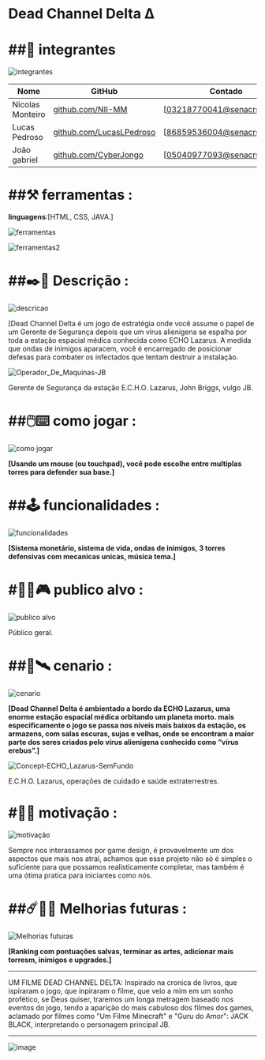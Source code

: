 <H1>Dead Channel Delta Δ</h1>

<H1>##👥 integrantes</H1> 

![integrantes](https://github.com/user-attachments/assets/6b5adb3e-276a-48ce-84a6-5d1d2659a1dc)



|Nome            |GitHub                                                      |Contado                     |
|----------------|------------------------------------------------------------|----------------------------|
|Nicolas Monteiro|[github.com/NII-MM](https://githun.com/NII-MM)              |[03218770041@senacrs.edu.br]|
|Lucas Pedroso   |[github.com/LucasLPedroso](https://github.com/LucasLPedroso)|[86859536004@senacrs.edu.br]|
|João gabriel    |[github.com/CyberJongo](https://github.com/CyberJongo)      |[05040977093@senacrs.edu.br]|



<H1>##⚒️ ferramentas : </h1>

**linguagens**:[HTML, CSS, JAVA.]

![ferramentas](https://github.com/user-attachments/assets/26d647d6-ce9b-485c-bbac-23a497fd8f52)

![ferramentas2](https://github.com/user-attachments/assets/8c6a4beb-d9e9-406c-9abe-dda382de5308)


<H1>##✒️📜 Descrição :</h1>

![descricao](https://github.com/user-attachments/assets/d132857b-2ef5-4e46-99be-ae236501983a)

[Dead Channel Delta é um jogo de estratégia onde você assume o papel de um Gerente de Segurança depois que um vírus alienígena se espalha por toda a estação espacial médica conhecida como ECHO Lazarus. A medida que ondas de inimigos aparacem, você é encarregado de posicionar defesas para combater os infectados que tentam destruir a instalação.

![Operador_De_Maquinas-JB](https://github.com/user-attachments/assets/bb3900c0-1644-4151-bf42-63cb3d8fece2)

Gerente de Segurança da estação E.C.H.O. Lazarus, John Briggs, vulgo JB.

<H1>##🖱️⌨️ como jogar :</h1>

![como jogar](https://github.com/user-attachments/assets/4a954ca7-ca8a-4619-b447-cd912f0ad6a9)


**[Usando um mouse (ou touchpad), você pode escolhe entre multiplas torres para defender sua base.]**

<H1>##🕹️ funcionalidades :</h1>

![funcionalidades](https://github.com/user-attachments/assets/ea895c00-c376-495b-9afa-b872f82d4eeb)


**[Sistema monetário, sistema de vida, ondas de inimigos, 3 torres defensivas com mecanicas unicas, música tema.]**

<H1>#🧍‍♂️🎮 publico alvo :</h1>

![publico alvo](https://github.com/user-attachments/assets/259fd288-9274-4685-906f-81c1dcd3314a)


Público geral.

<H1>##🌌🛰️ cenario : </h1>

![cenario](https://github.com/user-attachments/assets/8192b691-1db9-426f-97f5-69fe74fc2ce9)


**[Dead Channel Delta é ambientado a bordo da ECHO Lazarus, uma enorme estação espacial médica orbitando um planeta morto. mais especificamente o jogo se passa nos níveis mais baixos da estação, os armazens, com salas escuras, sujas e velhas, onde se encontram a maior parte dos seres criados pelo vírus alienígena conhecido como “vírus erebus”.]**


![Concept-ECHO_Lazarus-SemFundo](https://github.com/user-attachments/assets/133a8e37-bc02-41a8-9c26-f20c1608cc2a)


E.C.H.O. Lazarus, operações de cuidado e saúde extraterrestres.

<H1>#👾✊ motivação :</h1>

![motivação](https://github.com/user-attachments/assets/75e6f227-fb5e-485f-b465-f5a6405be86f)


Sempre nos interassamos por game design, é provavelmente um dos aspectos que mais nos atrai, achamos que esse projeto não só é simples o suficiente para que possamos realisticamente completar, mas também é uma ótima pratica para iniciantes como nós.

<H1>##☄️🤖🚀 Melhorias futuras : </h1>

![Melhorias futuras](https://github.com/user-attachments/assets/cf7d6db4-9675-49cb-affc-ec0778380e8f)



**[Ranking com pontuações salvas, terminar as artes, adicionar mais torresm, inimigos e upgrades.]**


--------------------------------------------------------------------------------------------------------
UM FILME DEAD CHANNEL DELTA:
Inspirado na cronica de livros, que ispiraram o jogo, que inpiraram o filme, que veio a mim em um sonho profético, se Deus quiser, traremos um longa metragem baseado nos eventos do jogo, tendo a aparição do mais cabuloso dos filmes dos games, aclamado por filmes como "Um Filme Minecraft" e "Guru do Amor": JACK BLACK, interpretando o personagem principal JB.

--------------------------------------------------------------------------------------------------------------------------------------------------------
   ![image](https://github.com/user-attachments/assets/17b33919-0b48-472d-9b65-54c82c83dfe9) 

